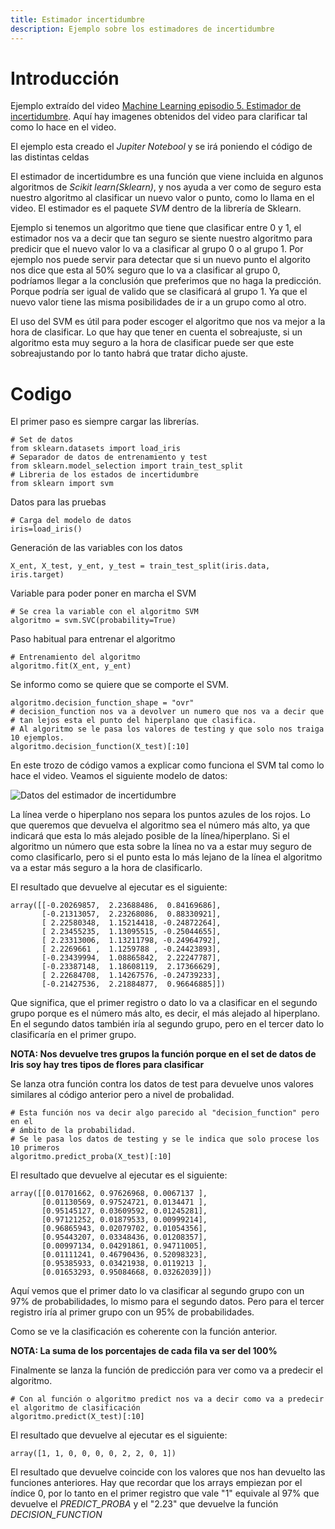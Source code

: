 ```yaml
---
title: Estimador incertidumbre
description: Ejemplo sobre los estimadores de incertidumbre
---
```


# Introducción

Ejemplo extraído del video [Machine Learning episodio 5. Estimador de incertidumbre](https://www.youtube.com/watch?v=2A7Hz3RjhIY&t). Aquí hay imagenes obtenidos del video para clarificar tal como lo hace en el video.

El ejemplo esta creado el *Jupiter Notebool* y se irá poniendo el código de las distintas celdas

El estimador de incertidumbre es una función que viene incluida en algunos algoritmos de *Scikit learn(Sklearn)*, y nos ayuda a ver como de seguro esta nuestro algoritmo al clasificar un nuevo valor o punto, como lo llama en el video. El estimador es el paquete *SVM* dentro de la librería de Sklearn.

Ejemplo si tenemos un algoritmo que tiene que clasificar entre 0 y 1, el estimador nos va a decir que tan seguro se siente nuestro algoritmo para predicir que el nuevo valor lo va a clasificar al grupo 0 o al grupo 1.
Por ejemplo nos puede servir para detectar que si un nuevo punto el algorito nos dice que esta al 50% seguro que lo va a clasificar al grupo 0, podríamos llegar a la conclusión que preferimos que no haga la predicción. Porque podría ser igual de valido que se clasificará al grupo 1. Ya que el nuevo valor tiene las misma posibilidades de ir a un grupo como al otro.

El uso del SVM es útil para poder escoger el algoritmo que nos va mejor a la hora de clasificar. Lo que hay que tener en cuenta el sobreajuste, si un algoritmo esta muy seguro a la hora de clasificar puede ser que este sobreajustando por lo tanto habrá que tratar dicho ajuste.

# Codigo

El primer paso es siempre cargar las librerías.
```tpl
# Set de datos
from sklearn.datasets import load_iris
# Separador de datos de entrenamiento y test 
from sklearn.model_selection import train_test_split
# Libreria de los estados de incertidumbre
from sklearn import svm
```
Datos para las pruebas
```tpl
# Carga del modelo de datos
iris=load_iris()
```
Generación de las variables con los datos
```tpl
X_ent, X_test, y_ent, y_test = train_test_split(iris.data, iris.target)
```
Variable para poder poner en marcha el SVM
```tpl
# Se crea la variable con el algoritmo SVM
algoritmo = svm.SVC(probability=True)
```
Paso habitual para entrenar el algoritmo
```tpl
# Entrenamiento del algoritmo
algoritmo.fit(X_ent, y_ent)
```
Se informo como se quiere que se comporte el SVM.
```tpl
algoritmo.decision_function_shape = "ovr"
# decision_function nos va a devolver un numero que nos va a decir que 
# tan lejos esta el punto del hiperplano que clasifica.
# Al algoritmo se le pasa los valores de testing y que solo nos traiga 10 ejemplos.
algoritmo.decision_function(X_test)[:10]
```
En este trozo de código vamos a explicar como funciona el SVM tal como lo hace el video. Veamos el siguiente modelo de datos:

![Datos del estimador de incertidumbre](/images/python/machine_learning/estimador_incertidumbre/estimador_incertidumbre_datos.png)

La línea verde o hiperplano nos separa los puntos azules de los rojos. Lo que queremos que devuelva el algoritmo sea el número más alto, ya que indicará que esta lo más alejado posible de la línea/hiperplano.
Si el algoritmo un número que esta sobre la línea no va a estar muy seguro de como clasificarlo, pero si el punto esta lo más lejano de la línea el algoritmo va a estar más seguro a la hora de clasificarlo.

El resultado que devuelve al ejecutar es el siguiente:
```
array([[-0.20269857,  2.23688486,  0.84169686],
       [-0.21313057,  2.23268086,  0.88330921],
       [ 2.22580348,  1.15214418, -0.24872264],
       [ 2.23455235,  1.13095515, -0.25044655],
       [ 2.23313006,  1.13211798, -0.24964792],
       [ 2.2269661 ,  1.1259788 , -0.24423893],
       [-0.23439994,  1.08865842,  2.22247787],
       [-0.23387148,  1.18608119,  2.17366629],
       [ 2.22684708,  1.14267576, -0.24739233],
       [-0.21427536,  2.21884877,  0.96646885]])
```
Que significa, que el primer registro o dato lo va a clasificar en el segundo grupo porque es el número más alto, es decir, el más alejado al hiperplano. En el segundo datos también iría al segundo grupo, pero en el tercer dato lo clasificaría en el primer grupo.

**NOTA: Nos devuelve tres grupos la función porque en el set de datos de Iris soy hay tres tipos de flores para clasificar**

Se lanza otra función contra los datos de test para devuelve unos valores similares al código anterior pero a nivel de probalidad.
```tpl
# Esta función nos va decir algo parecido al "decision_function" pero en el 
# ámbito de la probabilidad.
# Se le pasa los datos de testing y se le indica que solo procese los 10 primeros
algoritmo.predict_proba(X_test)[:10]
```
El resultado que devuelve al ejecutar es el siguiente:
```
array([[0.01701662, 0.97626968, 0.0067137 ],
       [0.01130569, 0.97524721, 0.0134471 ],
       [0.95145127, 0.03609592, 0.01245281],
       [0.97121252, 0.01879533, 0.00999214],
       [0.96865943, 0.02079702, 0.01054356],
       [0.95443207, 0.03348436, 0.01208357],
       [0.00997134, 0.04291861, 0.94711005],
       [0.01111241, 0.46790436, 0.52098323],
       [0.95385933, 0.03421938, 0.0119213 ],
       [0.01653293, 0.95084668, 0.03262039]])
```
Aquí vemos que el primer dato lo va clasificar al segundo grupo con un 97% de probabilidades, lo mismo para el segundo datos. Pero para el tercer registro iría al primer grupo con un 95% de probabilidades.

Como se ve la clasificación es coherente con la función anterior.

**NOTA: La suma de los porcentajes de cada fila va ser del 100%**

Finalmente se lanza la función de predicción para ver como va a predecir el algoritmo.
```tpl
# Con al función o algoritmo predict nos va a decir como va a predecir el algoritmo de clasificación
algoritmo.predict(X_test)[:10]
```
El resultado que devuelve al ejecutar es el siguiente:
```
array([1, 1, 0, 0, 0, 0, 2, 2, 0, 1])
```

El resultado que devuelve coincide con los valores que nos han devuelto las funciones anteriores. Hay que recordar que los arrays empiezan por el índice 0, por lo tanto en el primer registro que vale "1" equivale al 97% que devuelve el *PREDICT_PROBA* y el "2.23" que devuelve la función *DECISION_FUNCTION*